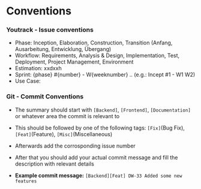 # Conventions

### Youtrack - Issue conventions

- Phase: Inception, Elaboration, Construction, Transition (Anfang, Ausarbeitung, Entwicklung, Übergang)
- Workflow: Requirements, Analysis & Design, Implementation, Test, Deployment, Project Management, Environment
- Estimation: xxdxxh
- Sprint: {phase} #{number} - W{weeknumber} .. (e.g.: Incept #1 - W1 W2)
- Use Case:

### Git - Commit Conventions
- The summary should start with `[Backend]`, `[Frontend]`, `[Documentation]` or whatever area the commit is relevant to
- This should be followed by one of the following tags: `[Fix]`(Bug Fix), `[Feat]`(Feature), `[Misc]`(Miscellaneous)
- Afterwards add the corrosponding issue number
- After that you should add your actual commit message and fill the description with relevant details

- **Example commit message:** `[Backend][Feat] DW-33 Added some new features`
